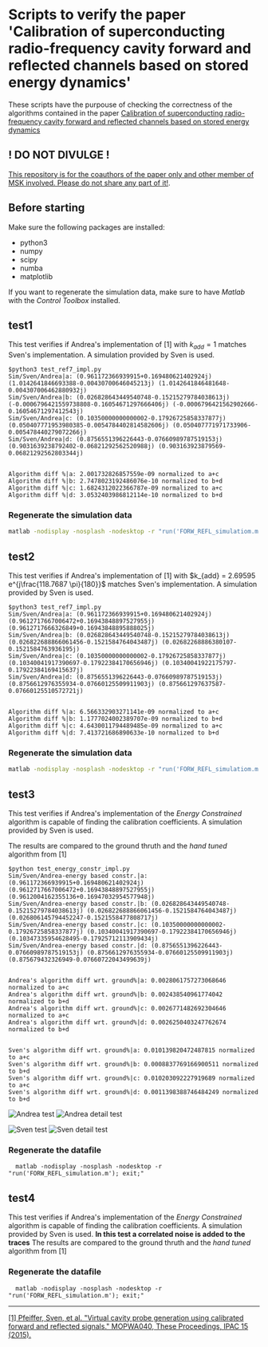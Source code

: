 # Scripts to verify the paper 'Calibration of superconducting radio-frequency cavity forward and reflected channels based on stored energy dynamics'

These scripts have the purpouse of checking the correctness of the algorithms contained in the paper [Calibration of superconducting radio-frequency cavity forward and reflected channels based on stored energy dynamics](./Calibration_of_superconducting_radio_frequency_cavity_forward_and_reflected_channels_based_on_stored_energy_dynamics.pdf)

## ! DO NOT DIVULGE !

<u>This repository is for the coauthors of the paper only and other member of MSK involved. Please do not share any part of it!</u>.

## Before starting

Make sure the following packages are installed:

- python3
- numpy
- scipy
- numba
- matplotlib

If you want to regenerate the simulation data, make sure to have *Matlab* with the *Control Toolbox* installed.

## test1

This test verifies if Andrea's implementation of [1] with $k_{add} = 1$ matches Sven's implementation. A simulation provided by Sven is used.

```
$python3 test_ref7_impl.py 
Sim/Sven/Andrea|a: (0.961172366939915+0.169480621402924j) (1.0142641846693388-0.00430700646045213j) (1.0142641846481648-0.004307006462880932j)
Sim/Sven/Andrea|b: (0.026828643449540748-0.15215279784038613j) (-0.0006796421559738808-0.16054671297666406j) (-0.0006796421562902666-0.16054671297412543j)
Sim/Sven/Andrea|c: (0.10350000000000002-0.17926725858337877j) (0.050407771953980385-0.0054784402814582606j) (0.050407771971733906-0.005478440279072266j)
Sim/Sven/Andrea|d: (0.8756551396226443-0.07660989787519153j) (0.9031639238792402-0.06821292562520988j) (0.903163923879569-0.06821292562803344j)


Algorithm diff %|a: 2.001732826857559e-09 normalized to a+c
Algorithm diff %|b: 2.7478023192486076e-10 normalized to b+d
Algorithm diff %|c: 1.6824312022366787e-09 normalized to a+c
Algorithm diff %|d: 3.0532403986812114e-10 normalized to b+d

```

### Regenerate the simulation data

```bash
matlab -nodisplay -nosplash -nodesktop -r "run('FORW_REFL_simulatiom.m');exit;"

```

## test2

This test verifies if Andrea's implementation of [1] with $k_{add} = 2.69595 e^{j\frac{118.7687 \pi}{180}}$ matches Sven's implementation. A simulation provided by Sven is used.

```
$python3 test_ref7_impl.py 
Sim/Sven/Andrea|a: (0.961172366939915+0.169480621402924j) (0.9612717667006472+0.16943848897527955j) (0.9612717666326849+0.16943848895888025j)
Sim/Sven/Andrea|b: (0.026828643449540748-0.15215279784038613j) (0.026822688866061456-0.1521584764043487j) (0.02682268886380107-0.1521584763936195j)
Sim/Sven/Andrea|c: (0.10350000000000002-0.17926725858337877j) (0.10340041917390697-0.17922384170656946j) (0.10340041922175797-0.17922384169415637j)
Sim/Sven/Andrea|d: (0.8756551396226443-0.07660989787519153j) (0.8756612976355934-0.07660125509911903j) (0.875661297637587-0.07660125510572721j)


Algorithm diff %|a: 6.566332903271141e-09 normalized to a+c
Algorithm diff %|b: 1.1777024002389707e-09 normalized to b+d
Algorithm diff %|c: 4.6430011794489485e-09 normalized to a+c
Algorithm diff %|d: 7.413721686890633e-10 normalized to b+d

```

### Regenerate the simulation data

```bash
matlab -nodisplay -nosplash -nodesktop -r "run('FORW_REFL_simulatiom.m');exit;"

```

## test3

This test verifies if Andrea's implementation of the *Energy Constrained* algorithm is capable of finding the calibration coefficients. A simulation provided by Sven is used.

The results are compared to the ground thruth and the *hand tuned* algorithm from [1]

```
$python test_energy_constr_impl.py 
Sim/Sven/Andrea-energy based constr.|a: (0.961172366939915+0.169480621402924j) (0.9612717667006472+0.16943848897527955j) (0.9612004162355136+0.16947032954577948j)
Sim/Sven/Andrea-energy based constr.|b: (0.026828643449540748-0.15215279784038613j) (0.026822688866061456-0.1521584764043487j) (0.026806145794452247-0.1521558477808717j)
Sim/Sven/Andrea-energy based constr.|c: (0.10350000000000002-0.17926725858337877j) (0.10340041917390697-0.17922384170656946j) (0.10347335954628495-0.17925712113909434j)
Sim/Sven/Andrea-energy based constr.|d: (0.8756551396226443-0.07660989787519153j) (0.8756612976355934-0.07660125509911903j) (0.875679432326949-0.07660722043499639j)


Andrea's algorithm diff wrt. ground%|a: 0.0028061757273068646 normalized to a+c
Andrea's algorithm diff wrt. ground%|b: 0.002438540961774042 normalized to b+d
Andrea's algorithm diff wrt. ground%|c: 0.0026771482692304646 normalized to a+c
Andrea's algorithm diff wrt. ground%|d: 0.0026250403247762674 normalized to b+d


Sven's algorithm diff wrt. ground%|a: 0.010139820472487815 normalized to a+c
Sven's algorithm diff wrt. ground%|b: 0.0008837769166900511 normalized to b+d
Sven's algorithm diff wrt. ground%|c: 0.010203092227919689 normalized to a+c
Sven's algorithm diff wrt. ground%|d: 0.0011398388746484249 normalized to b+d
```

![Andrea test](assets/andrea_test3.png)
![Andrea detail test](assets/andrea_detail_test3.png)

![Sven test](assets/sven_test3.png)
![Sven detail test](assets/sven_detail_test3.png)

### Regenerate the datafile

```shell
  matlab -nodisplay -nosplash -nodesktop -r "run('FORW_REFL_simulation.m'); exit;"

```

## test4

This test verifies if Andrea's implementation of the *Energy Constrained* algorithm is capable of finding the calibration coefficients. A simulation provided by Sven is used. **In this test a correlated noise is added to the traces**
The results are compared to the ground thruth and the *hand tuned* algorithm from [1]

### Regenerate the datafile

```shell
  matlab -nodisplay -nosplash -nodesktop -r "run('FORW_REFL_simulation.m'); exit;"

```

---

[\[1\] Pfeiffer, Sven, et al. "Virtual cavity probe generation using calibrated forward and reflected signals." MOPWA040, These Proceedings, IPAC 15 \(2015\).](https://accelconf.web.cern.ch/IPAC2015/papers/mopwa040.pdf)

